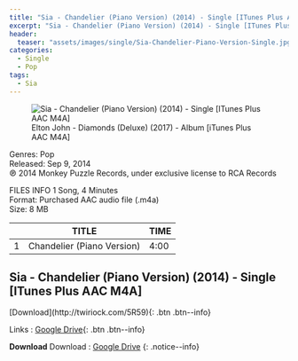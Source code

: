 ```yaml
---
title: "Sia - Chandelier (Piano Version) (2014) - Single [ITunes Plus AAC M4A]"
excerpt: "Sia - Chandelier (Piano Version) (2014) - Single [ITunes Plus AAC M4A] - Epictunes"
header:
  teaser: "assets/images/single/Sia-Chandelier-Piano-Version-Single.jpg"
categories:
  - Single
  - Pop
tags: 
  - Sia
---
```


<figure>
<img src="{{ site.url }}{{ site.baseurl }}/assets/images/single/Sia-Chandelier-Piano-Version-Single.jpg" alt="Sia - Chandelier (Piano Version) (2014) - Single [ITunes Plus AAC M4A]" class="full">
<figcaption>Elton John - Diamonds (Deluxe) (2017) - Album [iTunes Plus AAC M4A]</figcaption>
</figure>

Genres: Pop
<br />
Released: Sep 9, 2014
<br />
℗ 2014 Monkey Puzzle Records, under exclusive license to RCA Records

FILES INFO 1 Song, 4 Minutes
<br />
Format: Purchased AAC audio file (.m4a)
<br />
Size: 8 MB

<table><thead>
<tr> <th></th> <th>TITLE</th> <th>TIME</th> </tr>
</thead> <tbody>
<tr> <td>1</td> <td>Chandelier (Piano Version)</td> <td>4:00</td> </tr>
</tbody> </table>

<h2>Sia - Chandelier (Piano Version) (2014) - Single [ITunes Plus AAC M4A]</h2>
[Download](http://twiriock.com/5R59){: .btn .btn--info}

Links : [Google Drive](#){: .btn .btn--info}

**Download** Download : [Google Drive](http://twiriock.com/5R59)
{: .notice--info}


